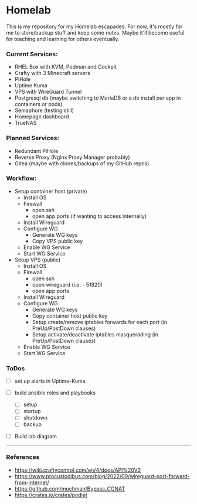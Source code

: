 # Homelab

This is my repository for my Homelab escapades.  For now, it's mostly for me to store/backup stuff and keep some notes.  Maybe it'll become useful for teaching and learning for others eventually.

### Current Services:
- RHEL Box with KVM, Podman and Cockpit
- Crafty with 3 Minecraft servers
- PiHole
- Uptime Kuma
- VPS with WireGuard Tunnel
- Postgresql db (maybe switching to MariaDB or a db install per app in containers or pods)
- Semaphore (testing still)
- Homepage dashboard
- TrueNAS

### Planned Services:
- Redundant PiHole
- Reverse Proxy (Nginx Proxy Manager probably)
- Gitea (maybe with clones/backups of my GitHub repos)

### Workflow:

- Setup container host (private)
  - Install OS
  - Firewall
    - open ssh
    - open app ports (if wanting to access internally)
  - Install Wireguard
  - Configure WG
    - Generate WG keys
    - Copy VPS public key
  - Enable WG Service
  - Start WG Service
- Setup VPS (public)
  - Install OS
  - Firewall
    - open ssh
    - open wireguard (i.e. - 51820)
    - open app ports
  - Install Wireguard
  - Configure WG
    - Generate WG keys
    - Copy container host public key
    - Setup create/remove iptables forwards for each port (in PreUp/PostDown clauses)
    - Setup activate/deactivate iptables masquerading (in PreUp/PostDown clauses)
  - Enable WG Service
  - Start WG Service


### ToDos
- [ ] set up alerts in Uptime-Kuma
- [ ] build ansible roles and playbooks
  - [ ] setup
  - [ ] startup
  - [ ] shutdown
  - [ ] backup
- [ ] Build lab diagram


---

### References
- https://wiki.craftycontrol.com/en/4/docs/API%20V2
- https://www.procustodibus.com/blog/2022/09/wireguard-port-forward-from-internet/
- https://github.com/mochman/Bypass_CGNAT
- https://crates.io/crates/podlet